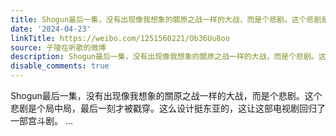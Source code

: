 ```yaml
---
title: Shogun最后一集，没有出现像我想象的關原之战一样的大战，而是个悲剧。这个悲剧是个局中局，最后一刻才被戳穿。这么设计挺东亚的，这让这部电视剧回归了一部宫斗...
date: '2024-04-23'
linkTitle: https://weibo.com/1251560221/Ob36Uu8oo
source: 子陵在听歌的微博
description: Shogun最后一集，没有出现像我想象的關原之战一样的大战，而是个悲剧。这个悲剧是个局中局，最后一刻才被戳穿。这么设计挺东亚的，这让这部电视剧回归了一部宫斗剧。  ...
disable_comments: true
---
```

Shogun最后一集，没有出现像我想象的關原之战一样的大战，而是个悲剧。这个悲剧是个局中局，最后一刻才被戳穿。这么设计挺东亚的，这让这部电视剧回归了一部宫斗剧。  ...